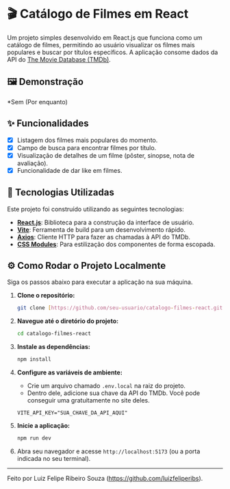 # 🎬 Catálogo de Filmes em React

Um projeto simples desenvolvido em React.js que funciona como um catálogo de filmes, permitindo ao usuário visualizar os filmes mais populares e buscar por títulos específicos. A aplicação consome dados da API do [The Movie Database (TMDb)](https://www.themoviedb.org/).

## 🖼️ Demonstração

*Sem (Por enquanto)

## ✨ Funcionalidades

- [x] Listagem dos filmes mais populares do momento.
- [x] Campo de busca para encontrar filmes por título.
- [x] Visualização de detalhes de um filme (pôster, sinopse, nota de avaliação).
- [x] Funcionalidade de dar like em filmes.

## 🚀 Tecnologias Utilizadas

Este projeto foi construído utilizando as seguintes tecnologias:

* **[React.js](https://reactjs.org/)**: Biblioteca para a construção da interface de usuário.
* **[Vite](https://vitejs.dev/)**: Ferramenta de build para um desenvolvimento rápido.
* **[Axios](https://axios-http.com/)**: Cliente HTTP para fazer as chamadas à API do TMDb.
* **[CSS Modules](https://github.com/css-modules/css-modules)**: Para estilização dos componentes de forma escopada.

## ⚙️ Como Rodar o Projeto Localmente

Siga os passos abaixo para executar a aplicação na sua máquina.

1.  **Clone o repositório:**
    ```bash
    git clone [https://github.com/seu-usuario/catalogo-filmes-react.git](https://github.com/seu-usuario/catalogo-filmes-react.git)
    ```

2.  **Navegue até o diretório do projeto:**
    ```bash
    cd catalogo-filmes-react
    ```

3.  **Instale as dependências:**
    ```bash
    npm install
    ```

4.  **Configure as variáveis de ambiente:**
    * Crie um arquivo chamado `.env.local` na raiz do projeto.
    * Dentro dele, adicione sua chave da API do TMDb. Você pode conseguir uma gratuitamente no site deles.
    ```
    VITE_API_KEY="SUA_CHAVE_DA_API_AQUI"
    ```

5.  **Inicie a aplicação:**
    ```bash
    npm run dev
    ```

6.  Abra seu navegador e acesse `http://localhost:5173` (ou a porta indicada no seu terminal).

---

Feito por Luiz Felipe Ribeiro Souza (https://github.com/luizfeliperibs).
